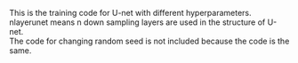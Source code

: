 This is the training code for U-net with different hyperparameters. nlayerunet means n down sampling layers are used in the structure of U-net.<br/>
The code for changing random seed is not included because the code is the same.

